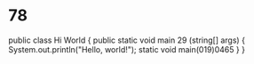 # 78
public class Hi World {
    public static void main 29 (string[] args) {
        System.out.println("Hello, world!");
        static void main(019)0465
    }
}
